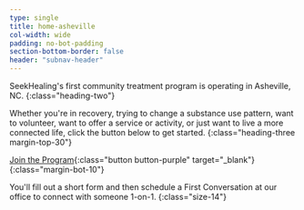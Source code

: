 ```yaml
---
type: single
title: home-asheville
col-width: wide
padding: no-bot-padding
section-bottom-border: false
header: "subnav-header"
---
```


SeekHealing's first <span class="emphasized-header">community treatment program</span> is operating in Asheville, NC.
{:class="heading-two"}

Whether you're in recovery, trying to change a substance use pattern, want to volunteer, want to offer a service or activity, or just want to live a more connected life, click the button below to get started.
{:class="heading-three margin-top-30"}

[Join the Program](https://form.jotform.com/90764612050148){:class="button button-purple" target="_blank"}
{:class="margin-bot-10"}

You'll fill out a short form and then schedule a First Conversation at our office to connect with someone 1-on-1.
{:class="size-14"}
